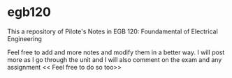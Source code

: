 # egb120
This a repository of Pilote's Notes in EGB 120: Foundamental of Electrical Engineering

Feel free to add and more notes and modify them in a better way.
I will post more as I go through the unit and I will also comment on the exam and any assignment 
<< Feel free to do so too>>

